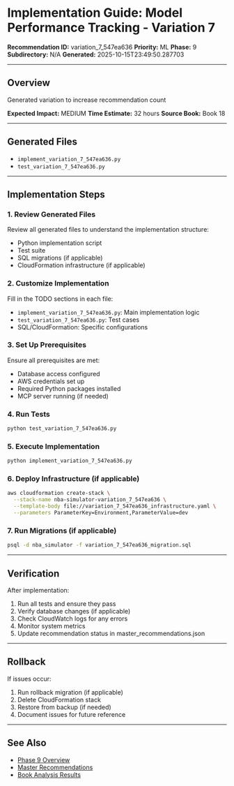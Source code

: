 # Implementation Guide: Model Performance Tracking - Variation 7

**Recommendation ID:** variation_7_547ea636
**Priority:** ML
**Phase:** 9
**Subdirectory:** N/A
**Generated:** 2025-10-15T23:49:50.287703

---

## Overview

Generated variation to increase recommendation count

**Expected Impact:** MEDIUM
**Time Estimate:** 32 hours
**Source Book:** Book 18

---

## Generated Files

- `implement_variation_7_547ea636.py`
- `test_variation_7_547ea636.py`

---

## Implementation Steps

### 1. Review Generated Files

Review all generated files to understand the implementation structure:
- Python implementation script
- Test suite
- SQL migrations (if applicable)
- CloudFormation infrastructure (if applicable)

### 2. Customize Implementation

Fill in the TODO sections in each file:
- `implement_variation_7_547ea636.py`: Main implementation logic
- `test_variation_7_547ea636.py`: Test cases
- SQL/CloudFormation: Specific configurations

### 3. Set Up Prerequisites

Ensure all prerequisites are met:
- Database access configured
- AWS credentials set up
- Required Python packages installed
- MCP server running (if needed)

### 4. Run Tests

```bash
python test_variation_7_547ea636.py
```

### 5. Execute Implementation

```bash
python implement_variation_7_547ea636.py
```

### 6. Deploy Infrastructure (if applicable)

```bash
aws cloudformation create-stack \
  --stack-name nba-simulator-variation_7_547ea636 \
  --template-body file://variation_7_547ea636_infrastructure.yaml \
  --parameters ParameterKey=Environment,ParameterValue=dev
```

### 7. Run Migrations (if applicable)

```bash
psql -d nba_simulator -f variation_7_547ea636_migration.sql
```

---

## Verification

After implementation:
1. Run all tests and ensure they pass
2. Verify database changes (if applicable)
3. Check CloudWatch logs for any errors
4. Monitor system metrics
5. Update recommendation status in master_recommendations.json

---

## Rollback

If issues occur:
1. Run rollback migration (if applicable)
2. Delete CloudFormation stack
3. Restore from backup (if needed)
4. Document issues for future reference

---

## See Also

- [Phase 9 Overview](/Users/ryanranft/nba-simulator-aws/docs/phases/phase_9/)
- [Master Recommendations](/Users/ryanranft/nba-mcp-synthesis/analysis_results/master_recommendations.json)
- [Book Analysis Results](/Users/ryanranft/nba-mcp-synthesis/analysis_results/)
